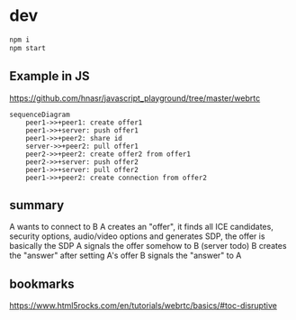 # dev

```bash
npm i
npm start
```

## Example in JS
https://github.com/hnasr/javascript_playground/tree/master/webrtc

```mermaid
sequenceDiagram
    peer1->>+peer1: create offer1
    peer1->>+server: push offer1
    peer1->>+peer2: share id
    server->>+peer2: pull offer1
    peer2->>+peer2: create offer2 from offer1
    peer2->>+server: push offer2
    peer1->>+server: pull offer2
    peer1->>+peer2: create connection from offer2
```

## summary

A wants to connect to B
A creates an "offer", it finds all ICE candidates, security options, audio/video options and generates SDP, the offer is basically the SDP
A signals the offer somehow to B (server todo)
B creates the "answer" after setting A's offer
B signals the "answer" to A


## bookmarks
https://www.html5rocks.com/en/tutorials/webrtc/basics/#toc-disruptive